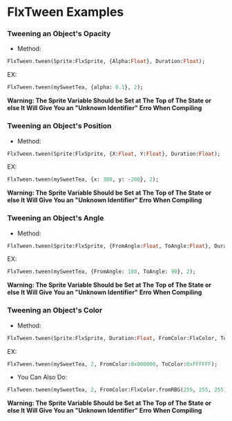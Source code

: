 # FlxTween Examples

### Tweening an Object's Opacity

- Method:

```haxe
FlxTween.tween(Sprite:FlxSprite, {Alpha:Float}, Duration:Float);
```

EX:

```haxe
FlxTween.tween(mySweetTea, {alpha: 0.1}, 2);
``` 

**Warning: The Sprite Variable Should be Set at The Top of The State or else It Will Give You an "Unknown Identifier" Erro When Compiling**

### Tweening an Object's Position

- Method:

```haxe
FlxTween.tween(Sprite:FlxSprite, {X:Float, Y:Float}, Duration:Float);
```

EX:

```haxe
FlxTween.tween(mySweetTea, {x: 300, y: -200}, 2);
``` 

**Warning: The Sprite Variable Should be Set at The Top of The State or else It Will Give You an "Unknown Identifier" Erro When Compiling**

### Tweening an Object's Angle

- Method:

```haxe
FlxTween.tween(Sprite:FlxSprite, {FromAngle:Float, ToAngle:Float}, Duration:Float);
```

EX:

```haxe
FlxTween.tween(mySweetTea, {FromAngle: 180, ToAngle: 90}, 2);
``` 

**Warning: The Sprite Variable Should be Set at The Top of The State or else It Will Give You an "Unknown Identifier" Erro When Compiling**

### Tweening an Object's Color

- Method:

```haxe
FlxTween.tween(Sprite:FlxSprite, Duration:Float, FromColor:FlxColor, ToColor:FlxColor);
```

EX:

```haxe
FlxTween.tween(mySweetTea, 2, FromColor:0x000000, ToColor:0xFFFFFF);
``` 

- You Can Also Do:

```haxe
FlxTween.tween(mySweetTea, 2, FromColor:FlxColor.fromRBG(255, 255, 255), ToColor:FlxColor.fromRBG(0, 255, 0));
``` 

**Warning: The Sprite Variable Should be Set at The Top of The State or else It Will Give You an "Unknown Identifier" Erro When Compiling**